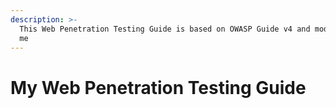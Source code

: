 ```yaml
---
description: >-
  This Web Penetration Testing Guide is based on OWASP Guide v4 and modified by
  me
---
```


# My Web Penetration Testing Guide

